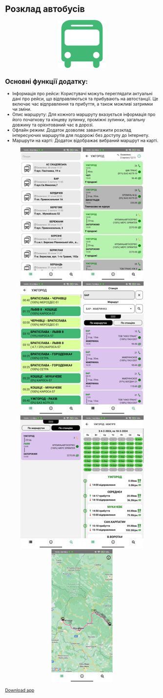 # Розклад автобусів

<p align="center">
   <img src='https://raw.githubusercontent.com/SashaYursa/react-native-bus-shedule/main/assets/bus.png' width='156'>
</p>

## Основні функції додатку:

- Інформація про рейси: Користувачі можуть переглядати актуальні дані про рейси, що відправляються та прибувають на автостанції. Це включає час відправлення та прибуття, а також можливі затримки чи зміни.
- Опис маршруту: Для кожного маршруту вказується інформація про його початкову та кінцеву зупинку, проміжні зупинки, загальну довжину та орієнтований час в дорозі.
- Офлайн режим: Додаток дозволяє завантажити розклад інтересуючих маршрутів для подорожі без доступу до Інтернету.
- Маршрути на карті: Додаток відображає вибраний маршрут на карті.

<p align="center">
   <img src='https://raw.githubusercontent.com/SashaYursa/react-native-bus-shedule/main/assets/main-screen.jpg' width='200'>
   <img src='https://raw.githubusercontent.com/SashaYursa/react-native-bus-shedule/main/assets/shedule-screen.jpg' width='200'>
   <img src='https://raw.githubusercontent.com/SashaYursa/react-native-bus-shedule/main/assets/offline-shedule-screen.jpg' width='200'>
   <img src='https://raw.githubusercontent.com/SashaYursa/react-native-bus-shedule/main/assets/search-by-route-screen.jpg' width='200'>
   <img src='https://raw.githubusercontent.com/SashaYursa/react-native-bus-shedule/main/assets/search-by-station-screen.jpg' width='200'>
   <img src='https://raw.githubusercontent.com/SashaYursa/react-native-bus-shedule/main/assets/route-screen.jpg' width='200'>
   <img src='https://raw.githubusercontent.com/SashaYursa/react-native-bus-shedule/main/assets/route-map-screen.jpg' width='200'>
</p>

[Download app](https://github.com/SashaYursa/react-native-bus-shedule/raw/main/assets/app-release.apk)
